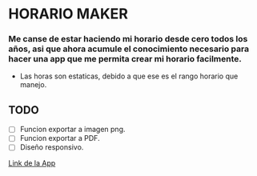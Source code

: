 # HORARIO MAKER
### Me canse de estar haciendo mi horario desde cero todos los años, asi que ahora acumule el conocimiento necesario para hacer una app que me permita crear mi horario facilmente.

* Las horas son estaticas, debido a que ese es el rango horario que manejo.

## TODO
- [ ] Funcion exportar a imagen png.  
- [ ] Funcion exportar a PDF.
- [ ] Diseño responsivo.

[Link de la App](https://f4bian-pacheco.github.io/Horario-Maker/)
